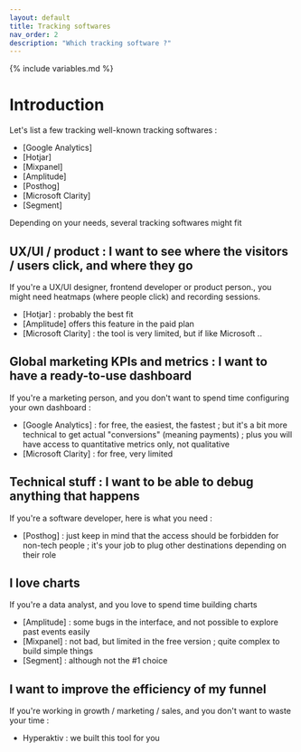 ```yaml
---
layout: default
title: Tracking softwares
nav_order: 2
description: "Which tracking software ?"
---
```

{% include variables.md %}

# Introduction

Let's list a few tracking well-known tracking softwares :
* [Google Analytics]
* [Hotjar]
* [Mixpanel]
* [Amplitude]
* [Posthog]
* [Microsoft Clarity]
* [Segment]

Depending on your needs, several tracking softwares might fit

## UX/UI / product : I want to see where the visitors / users click, and where they go

If you're a UX/UI designer, frontend developer or product person., you might need heatmaps (where people click) and recording sessions.

* [Hotjar] : probably the best fit
* [Amplitude] offers this feature in the paid plan
* [Microsoft Clarity] : the tool is very limited, but if like Microsoft ..

## Global marketing KPIs and metrics : I want to have a ready-to-use dashboard

If you're a marketing person, and you don't want to spend time configuring your own dashboard :

* [Google Analytics] : for free, the easiest, the fastest ; but it's a bit more technical to get actual "conversions" (meaning payments) ; plus you will have access to quantitative metrics only, not qualitative
* [Microsoft Clarity] : for free, very limited

## Technical stuff : I want to be able to debug anything that happens

If you're a software developer, here is what you need :
* [Posthog] : just keep in mind that the access should be forbidden for non-tech people ; it's your job to plug other destinations depending on their role

## I love charts

If you're a data analyst, and you love to spend time building charts
* [Amplitude] : some bugs in the interface, and not possible to explore past events easily
* [Mixpanel] : not bad, but limited in the free version ; quite complex to build simple things
* [Segment] : although not the #1 choice

## I want to improve the efficiency of my funnel

If you're working in growth / marketing / sales, and you don't want to waste your time :

* Hyperaktiv : we built this tool for you
